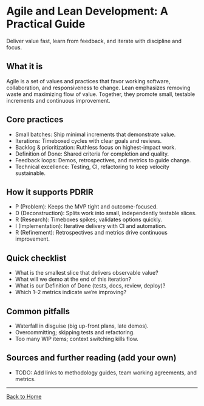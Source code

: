 # Agile and Lean Development: A Practical Guide

Deliver value fast, learn from feedback, and iterate with discipline and focus.

## What it is

Agile is a set of values and practices that favor working software, collaboration, and responsiveness to change. Lean emphasizes removing waste and maximizing flow of value. Together, they promote small, testable increments and continuous improvement.

## Core practices

- Small batches: Ship minimal increments that demonstrate value.
- Iterations: Timeboxed cycles with clear goals and reviews.
- Backlog & prioritization: Ruthless focus on highest-impact work.
- Definition of Done: Shared criteria for completion and quality.
- Feedback loops: Demos, retrospectives, and metrics to guide change.
- Technical excellence: Testing, CI, refactoring to keep velocity sustainable.

## How it supports PDRIR

- P (Problem): Keeps the MVP tight and outcome-focused.
- D (Deconstruction): Splits work into small, independently testable slices.
- R (Research): Timeboxes spikes; validates options quickly.
- I (Implementation): Iterative delivery with CI and automation.
- R (Refinement): Retrospectives and metrics drive continuous improvement.

## Quick checklist

- What is the smallest slice that delivers observable value?
- What will we demo at the end of this iteration?
- What is our Definition of Done (tests, docs, review, deploy)?
- Which 1–2 metrics indicate we’re improving?

## Common pitfalls

- Waterfall in disguise (big up-front plans, late demos).
- Overcommitting; skipping tests and refactoring.
- Too many WIP items; context switching kills flow.

## Sources and further reading (add your own)

- TODO: Add links to methodology guides, team working agreements, and metrics.

---

[Back to Home](../index.md)
